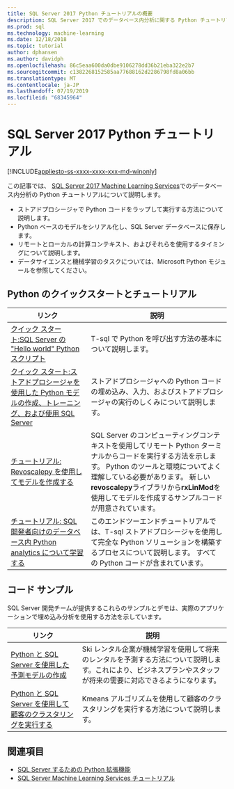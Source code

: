 ```yaml
---
title: SQL Server 2017 Python チュートリアルの概要
description: SQL Server 2017 でのデータベース内分析に関する Python チュートリアルの概要を説明します。
ms.prod: sql
ms.technology: machine-learning
ms.date: 12/18/2018
ms.topic: tutorial
author: dphansen
ms.author: davidph
ms.openlocfilehash: 86c5eaa600da0dbe9106278dd36b21eba322e2b7
ms.sourcegitcommit: c1382268152585aa77688162d2286798fd8a06bb
ms.translationtype: MT
ms.contentlocale: ja-JP
ms.lasthandoff: 07/19/2019
ms.locfileid: "68345964"
---
```

# <a name="sql-server-2017-python-tutorials"></a>SQL Server 2017 Python チュートリアル
[!INCLUDE[appliesto-ss-xxxx-xxxx-xxx-md-winonly](../../includes/appliesto-ss-xxxx-xxxx-xxx-md-winonly.md)]

この記事では、 [SQL Server 2017 Machine Learning Services](../install/sql-machine-learning-services-windows-install.md)でのデータベース内分析の Python チュートリアルについて説明します。 

+ ストアドプロシージャで Python コードをラップして実行する方法について説明します。
+ Python ベースのモデルをシリアル化し、SQL Server データベースに保存します。
+ リモートとローカルの計算コンテキスト、およびそれらを使用するタイミングについて説明します。
+ データサイエンスと機械学習のタスクについては、Microsoft Python モジュールを参照してください。

<a name="bkmk_pythontutorials"></a>

## <a name="python-quickstarts-and-tutorials"></a>Python のクイックスタートとチュートリアル

| リンク | 説明 |
|------|-------------|
| [クイック スタート:SQL Server の "Hello world" Python スクリプト](quickstart-python-run-using-t-sql.md) | T-sql で Python を呼び出す方法の基本について説明します。 |
| [クイック スタート:ストアドプロシージャを使用した Python モデルの作成、トレーニング、および使用 SQL Server](quickstart-python-train-score-in-tsql.md) | ストアドプロシージャへの Python コードの埋め込み、入力、およびストアドプロシージャの実行のしくみについて説明します。 |
| [チュートリアル: Revoscalepy を使用してモデルを作成する](use-python-revoscalepy-to-create-model.md) | SQL Server のコンピューティングコンテキストを使用してリモート Python ターミナルからコードを実行する方法を示します。 Python のツールと環境についてよく理解している必要があります。 新しい**revoscalepy**ライブラリから**rxLinMod**を使用してモデルを作成するサンプルコードが用意されています。 |
| [チュートリアル: SQL 開発者向けのデータベース内 Python analytics について学習する](sqldev-in-database-python-for-sql-developers.md) | このエンドツーエンドチュートリアルでは、T-sql ストアドプロシージャを使用して完全な Python ソリューションを構築するプロセスについて説明します。 すべての Python コードが含まれています。|

<a name ="bkmk_samples"></a>

## <a name="code-samples"></a>コード サンプル

SQL Server 開発チームが提供するこれらのサンプルとデモは、実際のアプリケーションで埋め込み分析を使用する方法を示しています。

| リンク | 説明 |
|------|-------------|
| [Python と SQL Server を使用した予測モデルの作成](https://microsoft.github.io/sql-ml-tutorials/python/rentalprediction/) | Ski レンタル企業が機械学習を使用して将来のレンタルを予測する方法について説明します。これにより、ビジネスプランやスタッフが将来の需要に対応できるようになります。 |
| [Python と SQL Server を使用して顧客のクラスタリングを実行する](https://microsoft.github.io/sql-ml-tutorials/python/customerclustering/) | Kmeans アルゴリズムを使用して顧客のクラスタリングを実行する方法について説明します。 |

## <a name="see-also"></a>関連項目

+ [SQL Server するための Python 拡張機能](../concepts/extension-python.md)
+ [SQL Server Machine Learning Services チュートリアル](machine-learning-services-tutorials.md)
